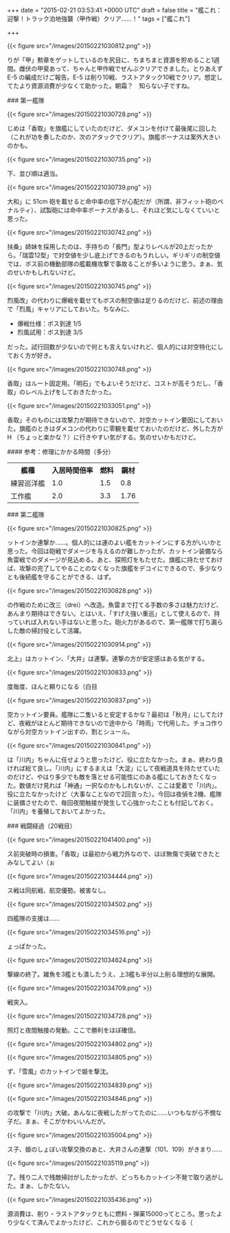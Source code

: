 
+++
date = "2015-02-21 03:53:41 +0000 UTC"
draft = false
title = "艦これ：迎撃！トラック泊地強襲（甲作戦）クリア……！"
tags = ["艦これ"]

+++


{{< figure src="/images/20150221030812.png"  >}}

りが「甲」勲章をゲットしているのを尻目に、ちまちまと資源を貯めること1週間。雌伏の甲斐あって、ちゃんと甲作戦でぜんぶクリアできました。とりあえず E-5 の編成だけご報告。E-5 は削り10戦、ラストアタック10戦でクリア。想定してたより資源消費が少なくて助かった。朝霜？　知らない子ですね。

<div class="section">
    ### 第一艦隊
    

{{< figure src="/images/20150221030728.png"  >}}

じめは「香取」を旗艦にしていたのだけど、ダメコンを付けて最後尾に回した（これが功を奏したのか、次のアタックでクリア）。旗艦ボーナスは案外大きいのかも。

{{< figure src="/images/20150221030735.png"  >}}

下、並び順は適当。

{{< figure src="/images/20150221030739.png"  >}}

大和」に 51cm 砲を載せると命中率の低下が心配だが（所謂、非フィット砲のペナルティ）、試製砲には命中率ボーナスがあるし、それほど気にしなくていいと思った。

{{< figure src="/images/20150221030742.png"  >}}

扶桑」姉妹を採用したのは、手持ちの「長門」型よりレベルが20上だったから。「瑞雲12型」で対空値を少し底上げできるのもうれしい。ギリギリの制空値では、ボス前の機動部隊の艦載機攻撃で事故ることが多いように思う。まぁ、気のせいかもしれないけど。

{{< figure src="/images/20150221030745.png"  >}}

烈風改」の代わりに爆戦を載せてもボスの制空値は足りるのだけど、前述の理由で「烈風」キャリアにしておいた。ちなみに、

<ul>
<li>爆戦仕様：ボス到達 1/5</li>
<li>烈風試用：ボス到達 3/5</li>
</ul>だった。試行回数が少ないので何とも言えないけれど、個人的には対空特化にしておく方が好き。

{{< figure src="/images/20150221030748.png"  >}}

香取」はルート固定用。「明石」でもよいそうだけど、コストが高そうだし、「香取」のレベル上げをしておきたかった。

{{< figure src="/images/20150221033051.png"  >}}

香取」そのものには攻撃力が期待できないので、対空カットイン要因にしておいた。旗艦のときはダメコンの代わりに零観を載せておいたのだけど、外した方が H （ちょっと楽かな？）に行きやすい気がする。気のせいかもだけど。

<div class="section">
    #### 参考：修理にかかる時間（多分）
    
<table>
    <tbody><tr>
    <th>艦種	</th>
    <th>入居時間倍率</th>
    <th>燃料</th>
    <th>鋼材</th>
    </tr>
    <tr>
    <td>練習巡洋艦	</td>
    <td>1.0</td>
    <td>1.5	</td>
    <td>0.8</td>
    </tr>
    <tr>
    <td>工作艦	</td>
    <td>2.0</td>
    <td>3.3	</td>
    <td>1.76</td>
    </tr>
</tbody></table>
</div>
</div>
<div class="section">
    ### 第二艦隊
    

{{< figure src="/images/20150221030825.png"  >}}

ットインか連撃か……。個人的には運のよい艦をカットインにする方がいいかと思った。今回は砲戦でダメージを与えるのが難しかったが、カットイン装備なら魚雷戦でのダメージが見込める。あと、探照灯をもたせた。旗艦に持たせておけば、攻撃の完了してやることのなくなった旗艦をデコイにできるので、多少なりとも後続艦を守ることができる、はず。

{{< figure src="/images/20150221030828.png"  >}}

の作戦のために改三（drei）へ改造。魚雷まで打てる手数の多さは魅力だけど、あんまり期待はできない。とはいえ、「すげえ強い重巡」として使えるので、持っていれば入れない手はないと思った。砲火力があるので、第一艦隊で打ち漏らした敵の掃討役として活躍。

{{< figure src="/images/20150221030914.png"  >}}

北上」はカットイン、「大井」は連撃。連撃の方が安定感はある気がする。

{{< figure src="/images/20150221030833.png"  >}}

度毎度、ほんと頼りになる（白目

{{< figure src="/images/20150221030837.png"  >}}

空カットイン要員。艦隊に二隻いると安定するかな？最初は「秋月」にしてたけど、夜戦がほとんど期待できないので途中から「時雨」で代用した。チョコ作りながら対空カットイン出すの、割とシュール。

{{< figure src="/images/20150221030841.png"  >}}

は「川内」ちゃんに任せようと思ったけど、役に立たなかった。まぁ、終わり良ければ総て良し。「川内」にするまえは「大淀」にして夜戦道具を持たせていたのだけど、やはり多少でも敵を落とせる可能性にのある艦にしておきたくなった。数値だけ見れば「神通」一択なのかもしれないが、ここは愛着で「川内」。役に立たなかったけど（大事なことなので2回言った）。今回は夜偵を2機、艦隊に装備させたので、毎回夜間触接が発生して心強かったことも付記しておく。「川内」を養殖しておいてよかった。

</div>
<div class="section">
    ### 戦闘経過（20戦目）
    

{{< figure src="/images/20150221041400.png"  >}}

ス前突破時の損害。「香取」は最初から戦力外なので、ほぼ無傷で突破できたとみなしてよい（ぉ

{{< figure src="/images/20150221034444.png"  >}}

ス戦は同航戦、航空優勢。被害なし。

{{< figure src="/images/20150221034502.png"  >}}

四艦隊の支援は……

{{< figure src="/images/20150221034516.png"  >}}

ょっぱかった。

{{< figure src="/images/20150221034624.png"  >}}

撃線の終了。雑魚を3艦とも潰したうえ、上3艦も半分以上削る理想的な展開。

{{< figure src="/images/20150221034709.png"  >}}

戦突入。

{{< figure src="/images/20150221034728.png"  >}}

照灯と夜間触接の発動。ここで勝利をほぼ確信。

{{< figure src="/images/20150221034802.png"  >}}

{{< figure src="/images/20150221034805.png"  >}}

ず、「雪風」のカットインで姫を撃沈。

{{< figure src="/images/20150221034839.png"  >}}

{{< figure src="/images/20150221034846.png"  >}}

の攻撃で「川内」大破。あんなに夜戦したがってたのに……いつもながら不憫な子だ。まぁ、そこがかわいいんだが。

{{< figure src="/images/20150221035004.png"  >}}

ス子、姫のしょぼい攻撃交換のあと、大井さんの連撃（101、109）がきまり……

{{< figure src="/images/20150221035119.png"  >}}

了。残り二人で残敵掃討がしたかったが、どっちもカットイン不発で取り逃がした。まぁ、しかたない。

{{< figure src="/images/20150221035436.png"  >}}

源消費は、削り・ラストアタックともに燃料・弾薬15000ってところ。思ったより少なくて済んでよかったけど、これから掘るのでどうせなくなる（

</div>

